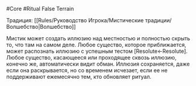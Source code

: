 #Core #Ritual
False Terrain

Традиция: [[Rules/Руководство Игрока/Мистические традиции/Волшебство|Волшебство]]

Мистик может создать иллюзию над местностью и полностью скрыть то, что там на самом деле. Любое существо, которое приближается, может распознать иллюзию с успешным тестом [Resolute←Resolute]. Любое существо, касающееся или проходящее сквозь иллюзию, конечно же, автоматически видит обман. Иллюзия сохраняется, даже если она раскрывается, но со временем исчезает, если ее не поддерживают ежемесячно тем, кто обновляет ритуал.